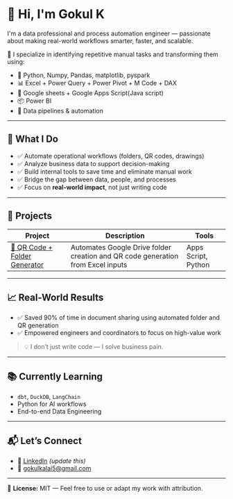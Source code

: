 # 👋 Hi, I'm Gokul K

I'm a data professional and process automation engineer — passionate about making real-world workflows smarter, faster, and scalable.

🔧 I specialize in identifying repetitive manual tasks and transforming them using:
- 🐍 Python, Numpy, Pandas, matplotlib, pyspark
- 📊 Excel + Power Query + Power Pivot + M Code + DAX
- 📁 Google sheets + Google Apps Script(Java script)
- 📦 Power BI
- 🔌 Data pipelines & automation

---

## 🚀 What I Do

- ✅ Automate operational workflows (folders, QR codes, drawings)
- ✅ Analyze business data to support decision-making
- ✅ Build internal tools to save time and eliminate manual work
- ✅ Bridge the gap between data, people, and processes
- ✅ Focus on **real-world impact**, not just writing code

---

## 🧰 Projects

| Project | Description | Tools |
|--------|-------------|-------|
| [📁 QR Code + Folder Generator](https://github.com/gokul-engineer/bulk-qr-svg-generator) | Automates Google Drive folder creation and QR code generation from Excel inputs | Apps Script, Python |

---

## 📈 Real-World Results

- ✅ Saved 90% of time in document sharing using automated folder and QR generation  
- ✅ Empowered engineers and coordinators to focus on high-value work

> 💡 I don’t just write code — I solve business pain.

---

## 📚 Currently Learning

- `dbt`, `DuckDB`, `LangChain`
- Python for AI workflows
- End-to-end Data Engineering

---

## 📬 Let’s Connect

- 🔗 [LinkedIn](https://linkedin.com/in/goki) *(update this)*
- 📧 gokulkalai5@gmail.com

---

🧾 **License:** MIT — Feel free to use or adapt my work with attribution.
